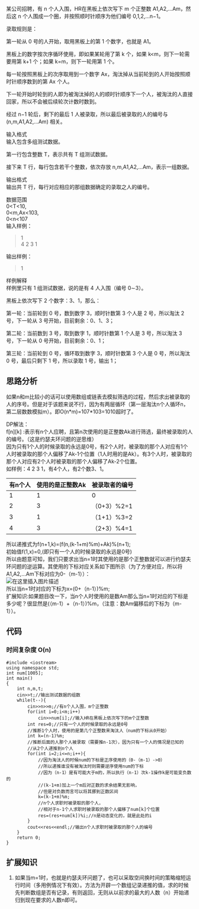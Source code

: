 某公司招聘，有 n 个人入围，HR在黑板上依次写下 m 个正整数 A1,A2,…Am，然后这 n 个人围成一个圈，并按照顺时针顺序为他们编号 0,1,2,…n−1。

录取规则是：

第一轮从 0 号的人开始，取用黑板上的第 1 个数字，也就是 A1。

黑板上的数字按次序循环使用，即如果某轮用了第 k 个，如果 k<m，则下一轮需要用第 k+1 个；如果 k=m，则下一轮用第 1 个。

每一轮按照黑板上的次序取用到一个数字 Ax，淘汰掉从当前轮到的人开始按照顺时针顺序数到的第 Ax 个人。

下一轮开始时轮到的人即为被淘汰掉的人的顺时针顺序下一个人，被淘汰的人直接回家，所以不会被后续轮次计数时数到。

经过 n−1 轮后，剩下的最后 1 人被录取，所以最后被录取的人的编号与 (n,m,A1,A2,…Am) 相关。

输入格式  
输入包含多组测试数据。

第一行包含整数 T，表示共有 T 组测试数据。

接下来 T 行，每行包含若干个整数，依次存放 n,m,A1,A2,…Am，表示一组数据。

输出格式  
输出共 T 行，每行对应相应的那组数据确定的录取之人的编号。

数据范围  
0<T<10,  
0<m,Ax<103,  
0<n<107  
输入样例：

> 1  
> 4 2 3 1

输出样例：

> 1

样例解释  
样例里只有 1 组测试数据，说的是有 4 人入围（编号 0∼3）。

黑板上依次写下 2 个数字：3、1，那么：

第一轮：当前轮到 0 号，数到数字 3，顺时针数第 3 个人是 2 号，所以淘汰 2 号，下一轮从 3 号开始，目前剩余：0、1、3；

第二轮：当前数到 3 号，取到数字 1，顺时针数第 1 个人是 3 号，所以淘汰 3 号，下一轮从 0 号开始，目前剩余：0、1；

第三轮：当前轮到 0 号，循环取到数字 3，顺时针数第 3 个人是 0 号，所以淘汰 0 号，最后只剩下 1 号，所以录取 1 号，输出 1；

思路分析
-------------------------------------------------------------------

如果n和m比较小的话可以使用数组或链表去模拟筛选的过程，然后求出被录取的人的序号。但是对于该题来说不行，因为有两层循环（第一层淘汰n个人循环n，第二层数数模拟m）。即O(n\*m)=107\*103\=1010超时了。

DP解法：  
f\[n\]\[k\] :表示有n个人应聘，且第n次使用的是正整数Ak进行筛选，最终被录取的人的编号。（这是约瑟夫环问题的逆思维）  
因为只有1个人的时候录取的永远是0号，有2个人时，被录取的那个人对应有1个人时被录取的那个人偏移了Ak-1个位置（1人时用的是Ak）。有3个人时，被录取的那个人对应有2个人时被录取的那个人偏移了Ak-2个位置。  
如样例：4 2 3 1，有4个人，有2个数3、1。

| 有n个人 | 使用的是正整数Ak | 被录取者的编号 |
| --- | --- | --- |
| 1 | 1 | 0 |
| 2 | 3 | （0+3）%2=1 |
| 3 | 1 | （1+1）%3=2 |
| 4 | 3 | （2+3）%4=1 |

所以递推式为f(n+1,k)=(f(n,(k-1+m)%m)+Ak)%(n+1);  
初始值f(1,x)=0,(即只有一个人的时候录取的永远是0号)  
所以由题意可知，我们只要求出当n=1时其使用的是那个正整数就可以进行约瑟夫环问题的逆运算。其使用的下标对应关系如下图所示（为了方便对应，所以将A1,A2,…Am下标对应为0-（m-1））：  
![在这里插入图片描述](https://img-blog.csdnimg.cn/20200507131829513.png?x-oss-process=image/watermark,type_ZmFuZ3poZW5naGVpdGk,shadow_10,text_aHR0cHM6Ly9ibG9nLmNzZG4ubmV0L3dlaWFpbmlidXFp,size_16,color_FFFFFF,t_70)  
所以当n=1时对应的下标为x=(0+（n-1）)%m;  
扩展知识:如果题目改一下，当n个人时使用的是数Am那么当n=1时对应的下标是多少呢？很显然是(（m-1）+（n-1）)%m，（注意：数Am偏移后的下标为（m-1））。

代码
-----------------------------------------------------------------

### 时间复杂度 O(n)

```
#include <iostream>
using namespace std;
int num[1005];
int main()
{
    int n,m,t;
    cin>>t;//输出测试数据的组数
    while(t--){
        cin>>n>>m;//有n个人入围，m个正整数
        for(int i=0;i<m;i++)
            cin>>num[i];//输入HR在黑板上依次写下的m个正整数
        int res=0;//只有一个人的时候录取的永远是0号
        //推断1个人时，使用的是第几个正整数来淘汰人（num的下标从0开始）
        int k=(n-1)%m;
        //推断后面的人那个人被录取（需要推n-1次），因为只有一个人的情况是已知的
        //从2个人递推到n个人
        for(int i=2;i<=n;i++){
            //因为淘汰人的时候num的下标是正序使用的（0-（m-1）->0）
            //所以递推谁没有被淘汰时则需要逆序使用num的下标
            //因为（n-1）是有可能大于m的，所以执行（n-1）次k-1操作k是可能变负数的
            //(k-1+m)加上一个m后对正数的求余结果无影响，
            //但是对负数而言可以将其挪到正数区间
            k=(k-1+m)%m;
            //n个人求职时被录取的那个人，
            //相对于n-1个人求职时被录取的那个人偏移了num[k]个位置
            res=(res+num[k])%i;//n是动态变化的，就是此处的i
        }
        cout<<res<<endl;//输出n个人求职时被录取的那个人的编号
    }
    return 0;
}

```

扩展知识
-------------------------------------------------------------------

1.  如果当m=1时，也就是约瑟夫环问题了，也可以采取空间换时间的策略缩短运行时间（多用例情况下有效）。方法为开辟一个数组记录递推的值，求的时候先判断数组是否有记录，有则返回，无则从以前求的最大的人数（n）开始递归到现在要求的人数n即可。


